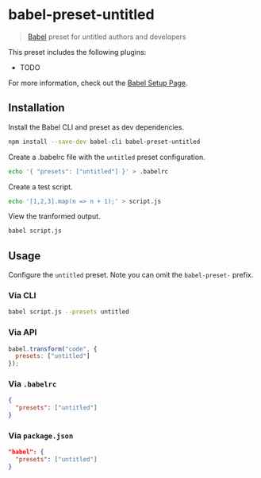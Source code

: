 # babel-preset-untitled

> [Babel](http://babeljs.io/) preset for untitled authors and developers

This preset includes the following plugins:

- TODO

<!--
- [syntax-flow](https://babeljs.io/docs/plugins/syntax-flow/)
- [syntax-jsx](https://babeljs.io/docs/plugins/syntax-jsx/)
- [transform-flow-strip-types](https://babeljs.io/docs/plugins/transform-flow-strip-types/)
- [transform-react-jsx](https://babeljs.io/docs/plugins/transform-react-jsx/)
- [transform-react-display-name](https://babeljs.io/docs/plugins/transform-react-display-name/)
-->

For more information, check out the [Babel Setup Page](http://babeljs.io/docs/setup/).

## Installation

Install the Babel CLI and preset as dev dependencies.

```sh
npm install --save-dev babel-cli babel-preset-untitled
```

Create a .babelrc file with the `untitled` preset configuration.

```sh
echo '{ "presets": ["untitled"] }' > .babelrc
```

Create a test script.

```sh
echo '[1,2,3].map(n => n + 1);' > script.js
```

View the tranformed output.

```sh
babel script.js
```

## Usage

Configure the `untitled` preset. Note you can omit the `babel-preset-` prefix.

### Via CLI

```sh
babel script.js --presets untitled
```

### Via API

```javascript
babel.transform("code", {
  presets: ["untitled"]
});
```

### Via `.babelrc`

```json
{
  "presets": ["untitled"]
}
```

### Via `package.json`

```json
"babel": {
  "presets": ["untitled"]
}
```